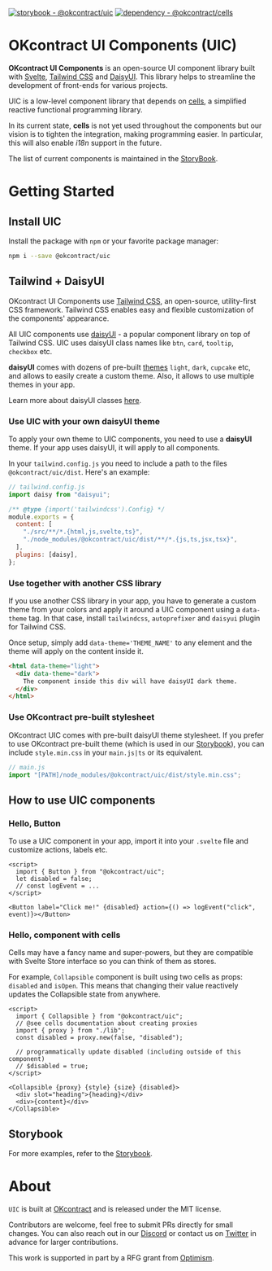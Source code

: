 [![storybook - @okcontract/uic](https://img.shields.io/badge/storybook-%40okcontract%2Fuic-purple)](https://uic.pages.dev)
[![dependency - @okcontract/cells](https://img.shields.io/badge/using-%40okcontract%2Fcells-blue)](https://github.com/okcontract/cells)

# OKcontract UI Components (UIC)

<!-- @todo badges
[![CI](https://github.com/okcontract/uic/actions/workflows/main.yml/badge.svg)](https://github.com/okcontract/uic/actions?query=branch%3Amain++)
-->

**OKcontract UI Components** is an open-source UI component library built with
[Svelte](https://svelte.dev/), [Tailwind CSS](https://tailwindcss.com/) and
[DaisyUI](https://daisyui.com/). This library helps to streamline the
development of front-ends for various projects.

UIC is a low-level component library that depends on
[cells](https://github.com/okcontract/cells), a simplified reactive functional
programming library.

In its current state, **cells** is not yet used throughout the components but
our vision is to tighten the integration, making programming easier. In
particular, this will also enable _i18n_ support in the future.

The list of current components is maintained in the
[StoryBook](https://uic.pages.dev).

# Getting Started

## Install UIC

Install the package with `npm` or your favorite package manager:

```sh
npm i --save @okcontract/uic
```

## Tailwind + DaisyUI

OKcontract UI Components use
[Tailwind CSS](https://tailwindcss.com/docs/installation), an open-source,
utility-first CSS framework. Tailwind CSS enables easy and flexible
customization of the components' appearance.

All UIC components use [daisyUI](https://daisyui.com/docs/install) - a popular
component library on top of Tailwind CSS. UIC uses daisyUI class names like
`btn`, `card`, `tooltip`, `checkbox` etc.

**daisyUI** comes with dozens of pre-built
[themes](https://daisyui.com/docs/themes/) `light`, `dark`, `cupcake` etc, and
allows to easily create a custom theme. Also, it allows to use multiple themes
in your app.

Learn more about daisyUI classes [here](https://daisyui.com/docs/use/).

### Use UIC with your own daisyUI theme

To apply your own theme to UIC components, you need to use a **daisyUI**
theme. If your app uses daisyUI, it will apply to all components.

In your `tailwind.config.js` you need to include a path to the files
`@okcontract/uic/dist`. Here's an example:

```js
// tailwind.config.js
import daisy from "daisyui";

/** @type {import('tailwindcss').Config} */
module.exports = {
  content: [
    "./src/**/*.{html,js,svelte,ts}",
    "./node_modules/@okcontract/uic/dist/**/*.{js,ts,jsx,tsx}",
  ],
  plugins: [daisy],
};
```

### Use together with another CSS library

If you use another CSS library in your app, you have to generate a custom
theme from your colors and apply it around a UIC component using a
`data-theme` tag. In that case, install `tailwindcss`, `autoprefixer` and
`daisyui` plugin for Tailwind CSS.

Once setup, simply add `data-theme='THEME_NAME'` to any element and the theme
will apply on the content inside it.

```html
<html data-theme="light">
  <div data-theme="dark">
    The component inside this div will have daisyUI dark theme.
  </div>
</html>
```

### Use OKcontract pre-built stylesheet

OKcontract UIC comes with pre-built daisyUI theme stylesheet. If you prefer to
use OKcontract pre-built theme (which is used in our
[Storybook](https://uic.pages.dev)), you can include `style.min.css` in your
`main.js|ts` or its equivalent.

```js
// main.js
import "[PATH]/node_modules/@okcontract/uic/dist/style.min.css";
```

## How to use UIC components

### Hello, Button

To use a UIC component in your app, import it into your `.svelte` file and
customize actions, labels etc.

```svelte
<script>
  import { Button } from "@okcontract/uic";
  let disabled = false;
  // const logEvent = ...
</script>

<Button label="Click me!" {disabled} action={() => logEvent("click", event)}></Button>
```

### Hello, component with cells

Cells may have a fancy name and super-powers, but they are compatible with
Svelte Store interface so you can think of them as stores.

For example, `Collapsible` component is built using two cells as props:
`disabled` and `isOpen`. This means that changing their value reactively
updates the Collapsible state from anywhere.

```svelte
<script>
  import { Collapsible } from "@okcontract/uic";
  // @see cells documentation about creating proxies
  import { proxy } from "./lib";
  const disabled = proxy.new(false, "disabled");

  // programmatically update disabled (including outside of this component)
  // $disabled = true;
</script>

<Collapsible {proxy} {style} {size} {disabled}>
  <div slot="heading">{heading}</div>
  <div>{content}</div>
</Collapsible>
```

## Storybook

For more examples, refer to the [Storybook](https://uic.pages.dev).

# About

`UIC` is built at [OKcontract](https://okcontract.com) and is released under
the MIT license.

Contributors are welcome, feel free to submit PRs directly for small changes.
You can also reach out in our [Discord](https://discord.gg/Ns45RTUXka) or
contact us on [Twitter](https://x.com/okcontract) in advance for larger
contributions.

This work is supported in part by a RFG grant from
[Optimism](https://optimism.io).
